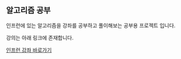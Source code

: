 ## 알고리즘 공부 


인프런에 있는 알고리즘을 강좌를 공부하고 풀이해보는 공부용 프로젝트 입니다.

강의는 아래 링크에 존재합니다.

[인프런 강좌 바로가기](https://www.inflearn.com/course/%EC%9E%90%EB%B0%94%EC%8A%A4%ED%81%AC%EB%A6%BD%ED%8A%B8-%EC%95%8C%EA%B3%A0%EB%A6%AC%EC%A6%98-%EB%AC%B8%EC%A0%9C%ED%92%80%EC%9D%B4/dashboard)


